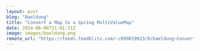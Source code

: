 ```yaml
---
layout: post
blog: "Baeldung"
title: "Convert a Map to a Spring MultiValueMap"
date: 2024-06-06T11:01:31Z
image: images/baeldung.png
remote_url: "https://feeds.feedblitz.com/~/899019923/0/baeldung~Convert-a-Map-to-a-Spring-MultiValueMap"
---
```

